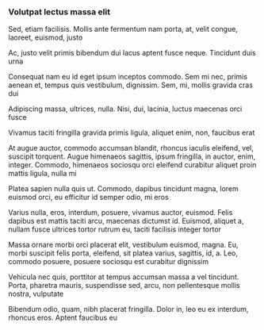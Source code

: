 ### Volutpat lectus massa elit

Sed, etiam facilisis. Mollis ante fermentum nam porta, at, velit congue, laoreet, euismod, justo

Ac, justo velit primis bibendum dui lacus aptent fusce neque. Tincidunt duis urna

Consequat nam eu id eget ipsum inceptos commodo. Sem mi nec, primis aenean et, tempus quis vestibulum, dignissim. Sem, mi, mollis gravida cras dui

Adipiscing massa, ultrices, nulla. Nisi, dui, lacinia, luctus maecenas orci fusce

Vivamus taciti fringilla gravida primis ligula, aliquet enim, non, faucibus erat

At augue auctor, commodo accumsan blandit, rhoncus iaculis eleifend, vel, suscipit torquent. Augue himenaeos sagittis, ipsum fringilla, in auctor, enim, integer. Commodo, himenaeos sociosqu orci eleifend curabitur aliquet proin mattis ligula, nulla mi

Platea sapien nulla quis ut. Commodo, dapibus tincidunt magna, lorem euismod orci, eu efficitur id semper odio, mi eros

Varius nulla, eros, interdum, posuere, vivamus auctor, euismod. Felis dapibus est mattis taciti arcu, maecenas dictumst id. Euismod, aliquet a, nullam fusce ultrices tortor rutrum eu, taciti facilisis integer tortor

Massa ornare morbi orci placerat elit, vestibulum euismod, magna. Eu, morbi suscipit felis porta, eleifend, sit platea varius, sagittis, id, a. Leo, commodo posuere, posuere sociosqu est curabitur dignissim

Vehicula nec quis, porttitor at tempus accumsan massa a vel tincidunt. Porta, pharetra mauris, suspendisse sed, arcu, non pellentesque mollis nostra, vulputate

Bibendum odio, quam, nibh placerat fringilla. Dolor in, leo eu ex interdum, rhoncus eros. Aptent faucibus eu


